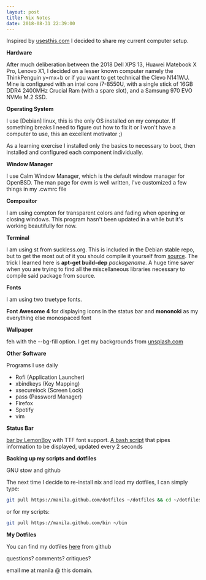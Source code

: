 ```yaml
---
layout: post
title: Nix Notes
date: 2018-08-31 22:39:00
---
```


Inspired by [usesthis.com](https://usesthis.com) I decided to share my current computer setup.

**Hardware**

After much deliberation between the 2018 Dell XPS 13, Huawei Matebook X Pro, Lenovo X1, I decided on a lesser known computer namely the ThinkPenguin y=mx+b or if you want to get technical the Clevo N141WU. Mine is configured with an intel core i7-8550U, with a single stick of 16GB DDR4 2400MHz Crucial Ram (with a spare slot), and a Samsung 970 EVO NVMe M.2 SSD.

**Operating System**

I use [Debian] linux, this is the only OS installed on my computer. If something breaks I need to figure out how to fix it or I won't have a computer to use, this an excellent motivator ;)

As a learning exercise I installed only the basics to necessary to boot, then installed and configured each component individually.

**Window Manager**

I use Calm Window Manager, which is the default window manager for OpenBSD. The man page for cwm is well written, I've customized a few things in my .cwmrc file

**Compositor**

I am using compton for transparent colors and fading when opening or closing windows.  This program hasn't been updated in a while but it's working beautifully for now.

**Terminal**

I am using st from suckless.org.  This is included in the Debian stable repo, but to get the most out of it you should compile it yourself from [source](https://st.suckless.org/). The trick I learned here is **apt-get build-dep** *packagename*. A huge time saver when you are trying to find all the miscellaneous libraries necessary to compile said package from source.

**Fonts**

I am using two truetype fonts.

**Font Awesome 4** for displaying icons in the status bar and **mononoki** as my everything else monospaced font

**Wallpaper**

feh with the --bg-fill option.  I get my backgrounds from [unsplash.com](https://unsplash.com)

**Other Software**

Programs I use daily

- Rofi (Application Launcher)
- xbindkeys (Key Mapping)
- xsecurelock (Screen Lock)
- pass (Password Manager)
- Firefox
- Spotify
- vim

**Status Bar**

[bar by LemonBoy](https://github.com/LemonBoy/bar) with TTF font support.
[A bash script](https://github.com/manila/bin/blob/master/bar) that pipes information to be displayed, updated every 2 seconds 

**Backing up my scripts and dotfiles**

GNU stow and github

The next time I decide to re-install nix and load my dotfiles, I can simply type: 
```bash
git pull https://manila.github.com/dotfiles ~/dotfiles && cd ~/dotfiles && stow .
```
or for my scripts:
```bash
git pull https://manila.github.com/bin ~/bin
```

**My Dotfiles**

You can find my dotfiles [here](https://github.com/manila/dotfiles) from github

questions? comments? critiques?

email me at manila @ this domain.
